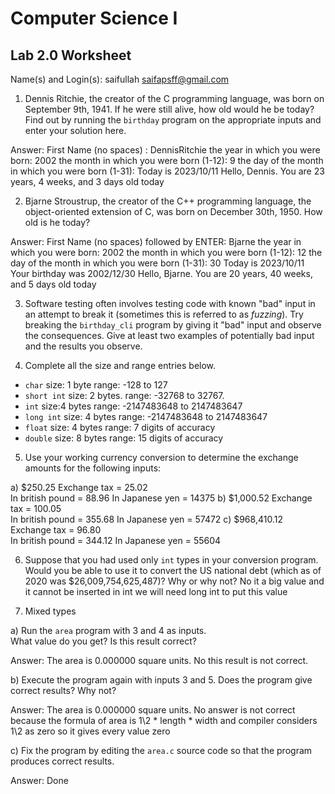 
# Computer Science I 
## Lab 2.0 Worksheet

Name(s) and Login(s):
saifullah
saifapsff@gmail.com


1. Dennis Ritchie, the creator of the C programming language,
was born on September 9th, 1941.  If he were still alive,
how old would he be today?  Find out by running the `birthday`
program on the appropriate inputs and enter your solution here.

Answer:   First Name (no spaces) : DennisRitchie
 the year in which you were born: 2002
the month in which you were born (1-12): 9
 the day of the month in which you were born (1-31): Today is 2023/10/11
Hello, Dennis.  You are 23 years, 4 weeks, and 3 days old today

2. Bjarne Stroustrup, the creator of the C++ programming
language, the object-oriented extension of C, was born on
December 30th, 1950.  How old is he today?

Answer: First Name (no spaces) followed by ENTER: Bjarne
 the year in which you were born: 2002
 the month in which you were born (1-12): 12
the day of the month in which you were born (1-31): 30
Today is 2023/10/11
Your birthday was 2002/12/30
Hello, Bjarne.  You are 20 years, 40 weeks, and 5 days old today



3. Software testing often involves testing code with known
"bad" input in an attempt to break it (sometimes this is
referred to as *fuzzing*).  Try breaking the `birthday_cli`
program by giving it "bad" input and observe the consequences.
Give at least two examples of potentially bad input and the
results you observe.




4. Complete all the size and range entries below.

* `char`
  size: 1 byte
  range: -128 to 127
* `short int`
  size: 2 bytes.
  range: -32768 to 32767.
* `int`
  size:4 bytes
  range: -2147483648 to 2147483647
* `long int`
  size: 4 bytes
  range: -2147483648 to 2147483647
* `float`
  size:  4 bytes
  range: 7 digits of accuracy
* `double`
  size: 8 bytes
  range: 15 digits of accuracy


5. Use your working currency conversion to determine
the exchange amounts for the following inputs:

  a) $250.25
Exchange tax = 25.02    
In british pound = 88.96
In Japanese yen = 14375 
  b) $1,000.52
Exchange tax = 100.05    
In british pound = 355.68
In Japanese yen = 57472 
  c) $968,410.12
Exchange tax = 96.80     
In british pound = 344.12
In Japanese yen = 55604


6. Suppose that you had used only `int` types
in your conversion program.  Would you be able
to use it to convert the US national debt
(which as of 2020 was \$26,009,754,625,487)?
Why or why not?
No it a big value and it cannot be inserted in int we will need long int to put this value



7. Mixed types

a) Run the `area` program with 3 and 4 as inputs.  
What value do you get?  Is this result correct?

Answer: The area is 0.000000 square units. No this result is not correct.


b) Execute the program again with inputs 3 and 5.
Does the program give correct results?  Why not?

Answer: The area is 0.000000 square units. No answer is not correct because the formula of area is 1\2 * length * width and compiler considers 1\2 as zero so it gives every value zero


c) Fix the program by editing the `area.c` source
code so that the program produces correct results.

Answer: Done

